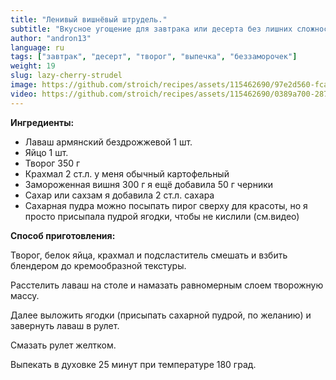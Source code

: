 ```yaml
---
title: "Ленивый вишнёвый штрудель."
subtitle: "Вкусное угощение для завтрака или десерта без лишних сложностей."
author: "andron13"
language: ru
tags: ["завтрак", "десерт", "творог", "выпечка", "беззаморочек"]
weight: 19
slug: lazy-cherry-strudel
image: https://github.com/stroich/recipes/assets/115462690/97e2d560-fca2-4631-b7ce-ce18cedb940a
video: https://github.com/stroich/recipes/assets/115462690/0389a700-2870-4860-bc77-d5ea39fce74f
---
```



**Ингредиенты:**

* Лаваш армянский бездрожжевой 1 шт.
* Яйцо 1 шт.
* Творог 350 г
* Крахмал 2 ст.л.
  у меня обычный картофельный
* Замороженная вишня 300 г
  я ещё добавила 50 г черники
* Сахар или сахзам
  я добавила 2 ст.л. сахара
* Сахарная пудра
  можно посыпать пирог сверху для красоты, но я просто присыпала пудрой ягодки, чтобы не кислили (см.видео)


**Способ приготовления:**

Творог, белок яйца, крахмал и подсластитель смешать и взбить блендером до кремообразной текстуры.

Расстелить лаваш на столе и намазать равномерным слоем творожную массу.

Далее выложить ягодки (присыпать сахарной пудрой, по желанию) и завернуть лаваш в рулет.

Смазать рулет желтком.

Выпекать в духовке 25 минут при температуре 180 град.

